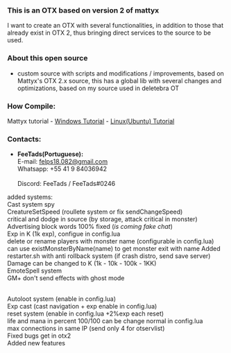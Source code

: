### This is an OTX based on version 2 of mattyx
I want to create an OTX with several functionalities, in addition to those that already exist in OTX 2, thus bringing direct services to the source to be used.

### About this open source
  - custom source with scripts and modifications / improvements, based on Mattyx's OTX 2.x source, this has a global lib with several changes and optimizations, based on my source used in deletebra OT

### How Compile:
Mattyx tutorial - [Windows Tutorial](https://github.com/mattyx14/otxserver/wiki/Compilling-on-Windows) - [Linux(Ubuntu) Tutorial](https://github.com/mattyx14/otxserver/wiki/Compiling-OTX2-on-Ubuntu)

### Contacts:
- <b>FeeTads(Portuguese):</b><br>
E-mail: felps18.082@gmail.com<br>
Whatsapp: +55 41 9 84036942<br><br>
Discord: FeeTads / FeeTads#0246

added systems:<br>
Cast system spy<br>
CreatureSetSpeed (roullete system or fix sendChangeSpeed)<br>
critical and dodge in source (by storage, attack critical in monster)<br>
Advertising block words 100% fixed (*is coming fake chat*)<br>
Exp in K (1k exp), configue in config.lua<br>
delete or rename players with monster name (configurable in config.lua) <br> can use existMonsterByName(name) to get monster exit with name
Added restarter.sh with anti rollback system (if crash distro, send save server)<br>
Damage can be changed to K (1k - 10k - 100k - 1KK)<br>
EmoteSpell system<br>
GM+ don't send effects with ghost mode<br>

<br>
Autoloot system (enable in config.lua)<br>
Exp cast (cast navigation + exp enable in config.lua)<br>
reset system (enable in config.lua +2%exp each reset)<br>
life and mana in percent 100/100 can be change normal in config.lua<br>
max connections in same IP (send only 4 for otservlist)<br>
Fixed bugs get in otx2<br>
Added new features<br>
